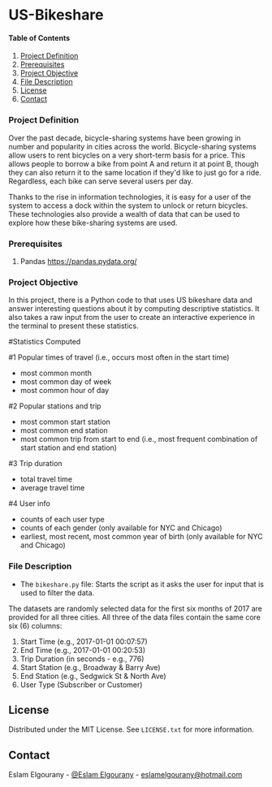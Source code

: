 # US-Bikeshare


#### Table of Contents

1. [Project Definition](#Definition)
2. [Prerequisites](#Prerequisites)
3. [Project Objective](#objective)
4. [File Description](#files)
5. [License](#License)
6. [Contact](#Contact)

### Project Definition <a name="Definition"></a>

Over the past decade, bicycle-sharing systems have been growing in number and popularity in cities across the world. Bicycle-sharing systems allow users to rent bicycles on a very short-term basis for a price. This allows people to borrow a bike from point A and return it at point B, though they can also return it to the same location if they'd like to just go for a ride. Regardless, each bike can serve several users per day.

Thanks to the rise in information technologies, it is easy for a user of the system to access a dock within the system to unlock or return bicycles. These technologies also provide a wealth of data that can be used to explore how these bike-sharing systems are used.


<!-- INSTALL -->

### Prerequisites <a name="Prerequisites"></a>

1. Pandas https://pandas.pydata.org/

### Project Objective <a name="objective"></a>

In this project, there is a Python code to that uses US bikeshare data and answer interesting questions about it by computing descriptive statistics. It also takes a raw input from the user to create an interactive experience in the terminal to present these statistics.

#Statistics Computed

#1 Popular times of travel (i.e., occurs most often in the start time)

* most common month
* most common day of week
* most common hour of day

#2 Popular stations and trip
* most common start station
* most common end station
* most common trip from start to end (i.e., most frequent combination of start station and end station)

#3 Trip duration
* total travel time
* average travel time

#4 User info
* counts of each user type
* counts of each gender (only available for NYC and Chicago)
* earliest, most recent, most common year of birth (only available for NYC and Chicago)



### File Description <a name="files"></a>

- The `bikeshare.py` file: Starts the script as it asks the user for input that is used to filter the data.

The datasets are randomly selected data for the first six months of 2017 are provided for all three cities. All three of the data files contain the same core six (6) columns:

1. Start Time (e.g., 2017-01-01 00:07:57)
2. End Time (e.g., 2017-01-01 00:20:53)
3. Trip Duration (in seconds - e.g., 776)
4. Start Station (e.g., Broadway & Barry Ave)
5. End Station (e.g., Sedgwick St & North Ave)
6. User Type (Subscriber or Customer)
 
 
<!-- LICENSE -->

## License <a name="License"></a>

Distributed under the MIT License. See `LICENSE.txt` for more information.


<!-- CONTACT -->
## Contact <a name="Contact"></a>

Eslam Elgourany - [@Eslam Elgourany](https://www.linkedin.com/in/eslam-elgourany-75b346111) - eslamelgourany@hotmail.com

